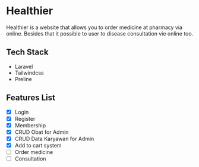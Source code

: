 # Healthier

Healthier is a website that allows you to order medicine at pharmacy via online. Besides that it possible to user to disease consultation vie online too.

## Tech Stack
- Laravel
- Tailwindcss 
- Preline

## Features List

- [x] Login
- [x] Register
- [x] Membership
- [x] CRUD Obat for Admin
- [x] CRUD Data Karyawan for Admin
- [x] Add to cart system
- [ ] Order medicine
- [ ] Consultation